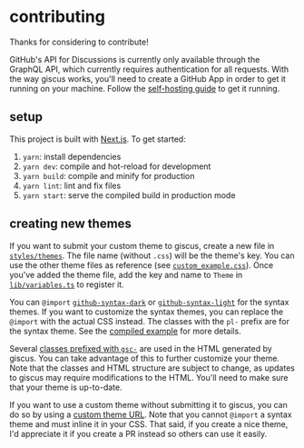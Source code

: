 # contributing

Thanks for considering to contribute!

GitHub's API for Discussions is currently only available through the GraphQL
API, which currently requires authentication for all requests. With the way
giscus works, you'll need to create a GitHub App in order to get it
running on your machine. Follow the [self-hosting guide][self-hosting] to get
it running.

## setup

This project is built with [Next.js][next.js]. To get started:

1. `yarn`: install dependencies
2. `yarn dev`: compile and hot-reload for development
3. `yarn build`: compile and minify for production
4. `yarn lint`: lint and fix files
5. `yarn start`: serve the compiled build in production mode

## creating new themes

If you want to submit your custom theme to giscus, create a new file in
[`styles/themes`][themes-dir]. The file name (without `.css`) will be the
theme's key. You can use the other theme files as reference (see
[`custom_example.css`][example]). Once you've added the theme file, add the key
and name to `Theme` in [`lib/variables.ts`][variables] to register it.

You can `@import` [`github-syntax-dark`][syntax-dark] or
[`github-syntax-light`][syntax-light] for the syntax themes. If you want to
customize the syntax themes, you can replace the `@import` with the actual CSS
instead. The classes with the `pl-` prefix are for the syntax theme. See the
[compiled example][example-compiled] for more details.

Several [classes prefixed with `gsc-`][gsc-classes] are used in the HTML
generated by giscus. You can take advantage of this to further customize your
theme. Note that the classes and HTML structure are subject to change, as
updates to giscus may require modifications to the HTML. You'll need to make
sure that your theme is up-to-date.

If you want to use a custom theme without submitting it to giscus, you can do
so by using a [custom theme URL][custom-theme-url]. Note that you cannot
`@import` a syntax theme and must inline it in your CSS. That said, if you
create a nice theme, I'd appreciate it if you create a PR instead so others can
use it easily.

[self-hosting]: SELF-HOSTING.md
[next.js]: https://github.com/vercel/next.js
[themes-dir]: styles/themes
[example]: styles/themes/custom_example.css
[syntax-dark]: https://github.com/primer/github-syntax-dark
[syntax-light]: https://github.com/primer/github-syntax-light
[example-compiled]: https://giscus.app/themes/custom_example.css
[gsc-classes]: https://github.com/laymonage/giscus/search?l=TSX&q=gsc
[custom-theme-url]: https://github.com/laymonage/giscus/blob/main/ADVANCED-USAGE.md#data-theme
[variables]: lib/variables.ts
